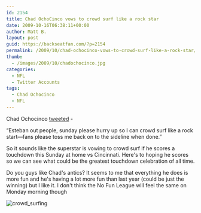 ```yaml
---
id: 2154
title: Chad OchoCinco vows to crowd surf like a rock star
date: 2009-10-16T06:38:11+00:00
author: Matt B.
layout: post
guid: https://backseatfan.com/?p=2154
permalink: /2009/10/chad-ochocinco-vows-to-crowd-surf-like-a-rock-star/
thumb:
  - /images/2009/10/chadochocinco.jpg
categories:
  - NFL
  - Twitter Accounts
tags:
  - Chad Ochocinco
  - NFL
---
```


<div class="entry">
  <p>
    Chad Ochocinco <a href="http://twitter.com/OGOchoCinco/status/4909222605">tweeted</a> -
  </p>

  <p>
    &#8220;Esteban out people, sunday please hurry up so I can crowd surf like a rock start&#8212;fans please toss me back on to the sideline when done.&#8221;
  </p>

  <p>
    So it sounds like the superstar is vowing to crowd surf if he scores a touchdown this Sunday at home vs Cincinnati. Here's to hoping he scores so we can see what could be the greatest touchdown celebration of all time.
  </p>

  <p>
    Do you guys like Chad's antics? It seems to me that everything he does is more fun and he's having a lot more fun than last year (could be just the winning) but I like it. I don't think the No Fun League will feel the same on Monday morning though
  </p>

  <p>
    <img class="aligncenter size-full wp-image-2157" title="crowd_surfing" src="/images/2009/10/crowd_surfing.png" alt="crowd_surfing" width="400" height="274" srcset="/images/2009/10/crowd_surfing.png 400w, /images/2009/10/crowd_surfing-300x205.png 300w" sizes="(max-width: 400px) 100vw, 400px" />
  </p>
</div>
